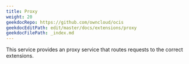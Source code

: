 ```yaml
---
title: Proxy
weight: 20
geekdocRepo: https://github.com/owncloud/ocis
geekdocEditPath: edit/master/docs/extensions/proxy
geekdocFilePath: _index.md
---
```


This service provides an proxy service that routes requests to the correct extensions.
